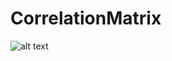 # CorrelationMatrix
![alt text](<https://github.com/minhAI2045/Predicting-diabetes/raw/main/CorrelationMatrixPlot.jpg>)
